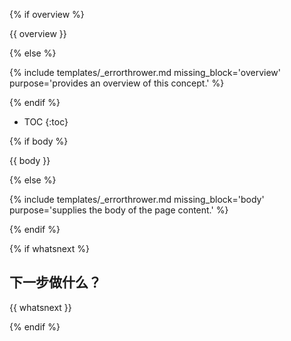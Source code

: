 {% if overview %}

{{ overview }}

{% else %}

{% include templates/_errorthrower.md missing_block='overview' purpose='provides an overview of this concept.' %}

{% endif %}

* TOC
{:toc}

{% if body %}

{{ body }}

{% else %}

{% include templates/_errorthrower.md missing_block='body' purpose='supplies the body of the page content.' %}

{% endif %}


{% if whatsnext %}

## 下一步做什么？

{{ whatsnext }}

{% endif %}
